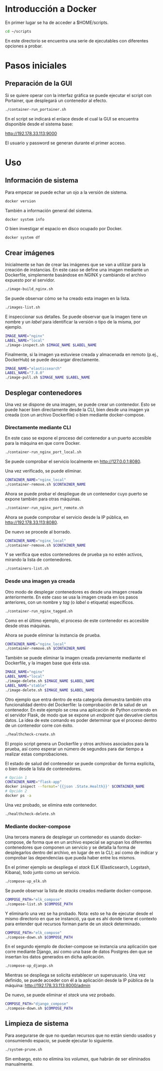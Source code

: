 # Introducción a Docker

En primer lugar se ha de acceder a $HOME/scripts.

```bash
cd ~/scripts
```

En este directorio se encuentra una serie de ejecutables con diferentes opciones a probar.

# Pasos iniciales

## Preparación de la GUI

Si se quiere operar con la interfaz gráfica se puede ejecutar el script con Portainer, que desplegará un contenedor al efecto.

```bash
./container-run_portainer.sh
```

En el script se indicará el enlace desde el cual la GUI se encuentra disponible desde el sistema base:

http://192.178.33.113:9000

El usuario y password se generan durante el primer acceso.

# Uso

## Información de sistema

Para empezar se puede echar un ojo a la versión de sistema.

```bash
docker version
```

También a información general del sistema.

```bash
docker system info
```

O bien investigar el espacio en disco ocupado por Docker.

```bash
docker system df
```

## Crear imágenes

Inicialmente se han de crear las imágenes que se van a utilizar para la creación de instancias.
En este caso se define una imagen mediante un Dockerfile, simplemente basándose en NGINX y cambiando el archivo expuesto por el servidor.

```bash
./image-build_nginx.sh
```

Se puede observar cómo se ha creado esta imagen en la lista.

```bash
./images-list.sh
```

E inspeccionar sus detalles. Se puede observar que la imagen tiene un nombre y un *label* para identificar la versión o tipo de la misma, por ejemplo.

```bash
IMAGE_NAME="nginx"
LABEL_NAME="local"
./image-inspect.sh $IMAGE_NAME $LABEL_NAME
```

Finalmente, si la imagen ya estuviese creada y almacenada en remoto (p.ej., DockerHub) se puede descargar directamente.

```bash
IMAGE_NAME="elasticsearch"
LABEL_NAME="7.8.0"
./image-pull.sh $IMAGE_NAME $LABEL_NAME
```

## Desplegar contenedores

Una vez se dispone de una imagen, se puede crear un contenedor.
Esto se puede hacer bien directamente desde la CLI, bien desde una imagen ya creada (con un archivo Dockerfile) o bien mediante docker-compose.

### Directamente mediante CLI

En este caso se expone el proceso del contenedor a un puerto accesible para la máquina en que corre Docker.

```bash
./container-run_nginx_port_local.sh
```

Se puede comprobar el servicio localmente en http://127.0.0.1:8080.

Una vez verificado, se puede eliminar.

```bash
CONTAINER_NAME="nginx_local"
./container-remove.sh $CONTAINER_NAME
```

Ahora se puede probar el despliegue de un contenedor cuyo puerto se expone también para otras máquinas.

```bash
./container-run_nginx_port_remote.sh
```

Ahora se puede comprobar el servicio desde la IP pública, en http://192.178.33.113:8080.

De nuevo se procede al borrado.

```bash
CONTAINER_NAME="nginx_local"
./container-remove.sh $CONTAINER_NAME
```

Y se verifica que estos contenedores de prueba ya no estén activos, mirando la lista de contenedores.

```bash
./containers-list.sh
```

### Desde una imagen ya creada

Otro modo de desplegar contenedores es desde una imagen creada anteriormente. En este caso se usa la imagen creada en los pasos anteriores, con un nombre y *tag* (o *label* o etiqueta) específicos.

```bash
./container-run_nginx_tagged.sh
```

Como en el último ejemplo, el proceso de este contenedor es accesible desde otras máquinas.

Ahora se puede eliminar la instancia de prueba.

```bash
CONTAINER_NAME="nginx_local"
./container-remove.sh $CONTAINER_NAME
```

También se puede eliminar la imagen creada previamente mediante el Dockerfile, y la imagen base que ésta usa.

```bash
IMAGE_NAME="nginx"
LABEL_NAME="local"
./image-delete.sh $IMAGE_NAME $LABEL_NAME
LABEL_NAME="stable"
./image-delete.sh $IMAGE_NAME $LABEL_NAME
```

Otro ejemplo que entra dentro de esta categoría demuestra también otra funcionalidad dentro del Dockerfile: la comprobación de la salud de un contenedor. En este ejemplo se crea una aplicación de Python corriendo en el servidor Flask, de modo que se expone un *endpoint* que devuelve ciertos datos. La idea de este comando es poder determinar que el proceso dentro de un contenedor corre con éxito.

```bash
./healthcheck-create.sh
```

El propio script genera un Dockerfile y otros archivos asociados para la prueba, así como esperar un número de segundos para dar tiempo a realizar estas comprobaciones.

El estado de salud del contenedor se puede comprobar de forma explícita, o bien desde la lista de contenedores.

```bash
# Opción 1
CONTAINER_NAME="flask-app"
docker inspect --format='{{json .State.Health}}' $CONTAINER_NAME
# Opción 2
docker ps -a
```

Una vez probado, se elimina este contenedor.

```bash
./healthcheck-delete.sh
```

### Mediante docker-compose

Una tercera manera de desplegar un contenedor es usando docker-compose, de forma que en un archivo especial se agrupan los diferentes contenedores que componen un servicio y se detalla la forma de desplegarlos dentro del archivo, en lugar de en la CLI; así como de indicar y comprobar las dependencias que pueda haber entre los mismos.

En el primer ejemplo se despliega el *stack* ELK (Elasticsearch, Logstash, Kibana), todo junto como un servicio.

```bash
./compose-up_elk.sh
```

Se puede observar la lista de *stacks* creados mediante docker-compose.

```bash
COMPOSE_PATH="elk_compose"
./compose-list.sh $COMPOSE_PATH
```

Y eliminarlo una vez se ha probado. Nota: esto se ha de ejecutar desde el mismo directorio en que se instanció, ya que es ahí donde tiene el contexto para entender qué recursos forman parte de un *stack* determinado.

```bash
COMPOSE_PATH="elk_compose"
./compose-down.sh $COMPOSE_PATH
```

En el segundo ejemplo de docker-compose se instancia una aplicación que corre mediante Django, así como una base de datos Postgres den que se insertan los datos generados en dicha aplicación.

```bash
./compose-up_django.sh
```

Mientras se despliega se solicita establecer un superusuario.
Una vez definido, se puede acceder con él a la aplicación desde la IP pública de la máquina: http://192.178.33.113:8000/admin

De nuevo, se puede eliminar el *stack* una vez probado.

```bash
COMPOSE_PATH="django_compose"
./compose-down.sh $COMPOSE_PATH
```

## Limpieza de sistema

Para asegurarse de que no quedan recursos que no están siendo usados y consumiendo espacio, se puede ejecutar lo siguiente.

```bash
./system-prune.sh
```

Sin embargo, esto no elimina los *volumes*, que habrán de ser eliminados manualmente.
